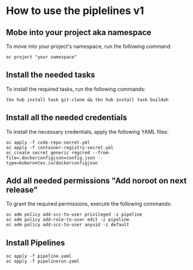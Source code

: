 # How to use the piplelines v1

## Mobe into your project aka namespace
To move into your project's namespace, run the following command:
```
oc project "your namespace"
```

## Install the needed tasks
To install the required tasks, run the following commands:
```
tkn hub install task git-clone && tkn hub install task buildah
```

## Install all the needed credentials
To install the necessary credentials, apply the following YAML files:
```
oc apply -f code-repo-secret.yml
oc apply -f container-registry-secret.yml
oc create secret generic regcred --from-file=.dockerconfigjson=config.json --type=kubernetes.io/dockerconfigjson
```

## Add all needed permissions "Add noroot on next release"
To grant the required permissions, execute the following commands:
```
oc adm policy add-scc-to-user privileged -z pipeline
oc adm policy add-role-to-user edit -z pipeline
oc adm policy add-scc-to-user anyuid -z default
```

## Install Pipelines
```
oc apply -f pipeline.yaml
oc apply -f pipelinerun.yaml
```